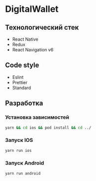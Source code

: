 # DigitalWallet

## Технологический стек

- React Native
- Redux
- React Navigation v6

## Code style

- Eslint
- Prettier
- Standard

## Разработка

### Установка зависимостей
``` bash
yarn && cd ios && pod install && cd ../
```

### Запуск IOS

```bash
yarn run ios
```

### Запуск Android

```bash
yarn run android
```
